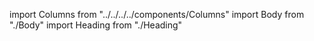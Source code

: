 import Columns from "../../../../components/Columns"
import Body from "./Body"
import Heading from "./Heading"

<Columns>
  <Heading />
</Columns>
<Columns>
  <Body />
</Columns>
